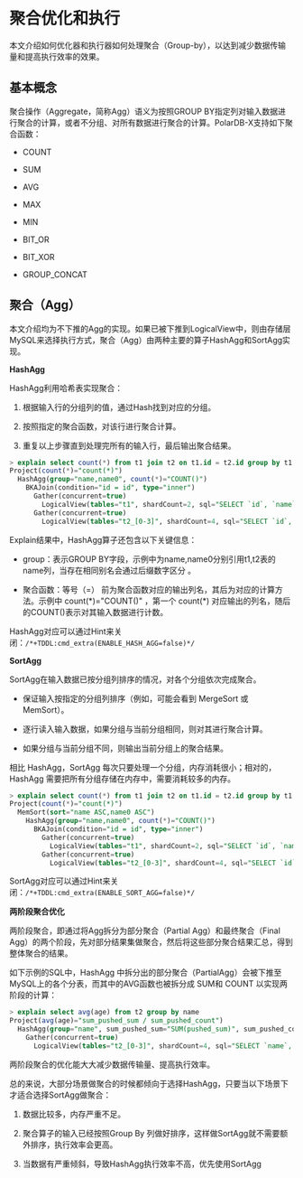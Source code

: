 聚合优化和执行 
============================

本文介绍如何优化器和执行器如何处理聚合（Group-by），以达到减少数据传输量和提高执行效率的效果。

基本概念 
-------------------------

聚合操作（Aggregate，简称Agg）语义为按照GROUP BY指定列对输入数据进行聚合的计算，或者不分组、对所有数据进行聚合的计算。PolarDB-X支持如下聚合函数：

* COUNT

* SUM

* AVG

* MAX

* MIN

* BIT_OR

* BIT_XOR

* GROUP_CONCAT




聚合（Agg） 
----------------------------

本文介绍均为不下推的Agg的实现。如果已被下推到LogicalView中，则由存储层MySQL来选择执行方式，聚合（Agg）由两种主要的算子HashAgg和SortAgg实现。

**HashAgg** 

HashAgg利用哈希表实现聚合：

1. 根据输入行的分组列的值，通过Hash找到对应的分组。

2. 按照指定的聚合函数，对该行进行聚合计算。

3. 重复以上步骤直到处理完所有的输入行，最后输出聚合结果。




```sql
> explain select count(*) from t1 join t2 on t1.id = t2.id group by t1.name,t2.name;
Project(count(*)="count(*)")
  HashAgg(group="name,name0", count(*)="COUNT()")
    BKAJoin(condition="id = id", type="inner")
      Gather(concurrent=true)
        LogicalView(tables="t1", shardCount=2, sql="SELECT `id`, `name` FROM `t1` AS `t1`")
      Gather(concurrent=true)
        LogicalView(tables="t2_[0-3]", shardCount=4, sql="SELECT `id`, `name` FROM `t2` AS `t2` WHERE (`id` IN ('?'))")
```

Explain结果中，HashAgg算子还包含以下关键信息：

* group：表示GROUP BY字段，示例中为name,name0分别引用t1,t2表的name列，当存在相同别名会通过后缀数字区分 。

* 聚合函数：等号（=） 前为聚合函数对应的输出列名，其后为对应的计算方法。示例中 count(\*)="COUNT()" ，第一个 count(\*) 对应输出的列名，随后的COUNT()表示对其输入数据进行计数。


HashAgg对应可以通过Hint来关闭：`/*+TDDL:cmd_extra(ENABLE_HASH_AGG=false)*/`

**SortAgg** 

SortAgg在输入数据已按分组列排序的情况，对各个分组依次完成聚合。

* 保证输入按指定的分组列排序（例如，可能会看到 MergeSort 或 MemSort）。

* 逐行读入输入数据，如果分组与当前分组相同，则对其进行聚合计算。

* 如果分组与当前分组不同，则输出当前分组上的聚合结果。


相比 HashAgg，SortAgg 每次只要处理一个分组，内存消耗很小；相对的，HashAgg 需要把所有分组存储在内存中，需要消耗较多的内存。

```sql
> explain select count(*) from t1 join t2 on t1.id = t2.id group by t1.name,t2.name order by t1.name, t2.name;
Project(count(*)="count(*)")
  MemSort(sort="name ASC,name0 ASC")
    HashAgg(group="name,name0", count(*)="COUNT()")
      BKAJoin(condition="id = id", type="inner")
        Gather(concurrent=true)
          LogicalView(tables="t1", shardCount=2, sql="SELECT `id`, `name` FROM `t1` AS `t1`")
        Gather(concurrent=true)
          LogicalView(tables="t2_[0-3]", shardCount=4, sql="SELECT `id`, `name` FROM `t2` AS `t2` WHERE (`id` IN ('?'))")
```

SortAgg对应可以通过Hint来关闭：`/*+TDDL:cmd_extra(ENABLE_SORT_AGG=false)*/`

**两阶段聚合优化** 

两阶段聚合，即通过将Agg拆分为部分聚合（Partial Agg）和最终聚合（Final Agg）的两个阶段，先对部分结果集做聚合，然后将这些部分聚合结果汇总，得到整体聚合的结果。

如下示例的SQL中，HashAgg 中拆分出的部分聚合（PartialAgg）会被下推至MySQL上的各个分表，而其中的AVG函数也被拆分成 SUM和 COUNT 以实现两阶段的计算：

```sql
> explain select avg(age) from t2 group by name
Project(avg(age)="sum_pushed_sum / sum_pushed_count")
  HashAgg(group="name", sum_pushed_sum="SUM(pushed_sum)", sum_pushed_count="SUM(pushed_count)")
    Gather(concurrent=true)
      LogicalView(tables="t2_[0-3]", shardCount=4, sql="SELECT `name`, SUM(`age`) AS `pushed_sum`, COUNT(`age`) AS `pushed_count` FROM `t2` AS `t2` GROUP BY `name`")
```

两阶段聚合的优化能大大减少数据传输量、提高执行效率。

总的来说，大部分场景做聚合的时候都倾向于选择HashAgg，只要当以下场景下才适合选择SortAgg做聚合：

1. 数据比较多，内存严重不足。

2. 聚合算子的输入已经按照Group By 列做好排序，这样做SortAgg就不需要额外排序，执行效率会更高。

3. 当数据有严重倾斜，导致HashAgg执行效率不高，优先使用SortAgg




